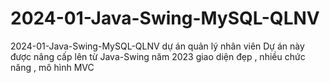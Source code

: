 # 2024-01-Java-Swing-MySQL-QLNV
2024-01-Java-Swing-MySQL-QLNV dự án quản lý nhân viên
Dự án này được nâng cấp lên từ Java-Swing năm 2023
giao diện đẹp , nhiều chức năng , mô hình MVC
